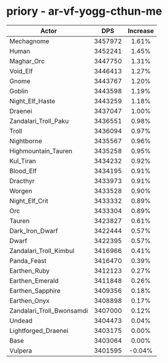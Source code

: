 # priory - ar-vf-yogg-cthun-me
| Actor | DPS | Increase |
|---|:---:|:---:|
|Mechagnome|3457972|1.61%|
|Human|3452241|1.45%|
|Maghar_Orc|3447750|1.31%|
|Void_Elf|3446413|1.27%|
|Gnome|3443767|1.20%|
|Goblin|3443598|1.19%|
|Night_Elf_Haste|3443259|1.18%|
|Draenei|3437047|1.00%|
|Zandalari_Troll_Paku|3436551|0.98%|
|Troll|3436094|0.97%|
|Nightborne|3435567|0.96%|
|Highmountain_Tauren|3435258|0.95%|
|Kul_Tiran|3434232|0.92%|
|Blood_Elf|3434195|0.91%|
|Dracthyr|3433973|0.91%|
|Worgen|3433528|0.90%|
|Night_Elf_Crit|3433332|0.89%|
|Orc|3433304|0.89%|
|Tauren|3423827|0.61%|
|Dark_Iron_Dwarf|3422444|0.57%|
|Dwarf|3422395|0.57%|
|Zandalari_Troll_Kimbul|3416966|0.41%|
|Panda_Feast|3416470|0.39%|
|Earthen_Ruby|3412123|0.27%|
|Earthen_Emerald|3411848|0.26%|
|Earthen_Sapphire|3409356|0.18%|
|Earthen_Onyx|3408898|0.17%|
|Zandalari_Troll_Bwonsamdi|3407000|0.12%|
|Undead|3404473|0.04%|
|Lightforged_Draenei|3403175|0.00%|
|Base|3403064|0.00%|
|Vulpera|3401595|-0.04%|
